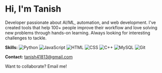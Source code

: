 # Hi, I'm Tanish

Developer passionate about AI/ML, automation, and web development. I've created tools that help 100+ people improve their workflow and love solving new problems through hands-on learning. Always looking for interesting challenges to tackle.

**Skills:** ![Python](https://img.shields.io/badge/-Python-3776AB?style=flat&logo=python&logoColor=white) ![JavaScript](https://img.shields.io/badge/-JavaScript-F7DF1E?style=flat&logo=javascript&logoColor=black) ![HTML](https://img.shields.io/badge/-HTML-E34F26?style=flat&logo=html5&logoColor=white) ![CSS](https://img.shields.io/badge/-CSS-1572B6?style=flat&logo=css3&logoColor=white)  ![C++](https://img.shields.io/badge/-C++-00599C?style=flat&logo=c%2B%2B&logoColor=white) ![MySQL](https://img.shields.io/badge/-SQL-4479A1?style=flat&logo=sql&logoColor=white) ![Git](https://img.shields.io/badge/-Git-F05032?style=flat&logo=git&logoColor=white)

**Contact:** tanish41813@gmail.com

Want to collaborate? Email me!
